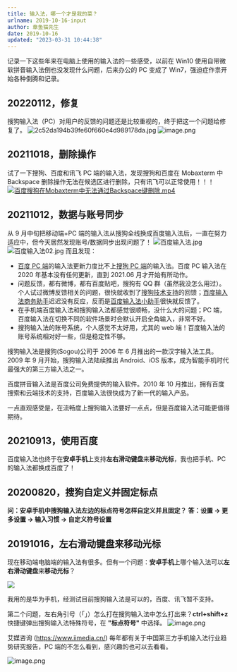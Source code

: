 ```yaml
---
title: 输入法，哪一个才是我的菜？
urlname: 2019-10-16-input
author: 章鱼猫先生
date: 2019-10-16
updated: "2023-03-31 10:44:38"
---
```


记录一下这些年来在电脑上使用的输入法的一些感受，以前在 Win10 使用自带微软拼音输入法倒也没发现什么问题，后来办公的 PC 变成了 Win7，强迫症作祟开始各种倒腾和记录。

## 20220112，修复

搜狗输入法（PC）对用户的反馈的问题还是比较重视的，终于把这一个问题给修复了。
![2c52da194b39fe60f660e4d989178da.jpg](https://shub-1251708715.cos.ap-guangzhou.myqcloud.com/elog-notebook-img/Fq4slj-Qr0vXLUMGhYX2wQZwnpB4.jpeg)
![image.png](https://shub-1251708715.cos.ap-guangzhou.myqcloud.com/elog-notebook-img/FjpghqJs-16Udl2XmpLT87Vs0g0m.png)

## 20211018，删除操作

试了一下搜狗、百度和讯飞 PC 端的输入法，发现搜狗和百度在 Mobaxterm 中 Backspace 删除操作无法在候选区进行删除，只有讯飞可以正常使用！！！  
[![百度搜狗在Mobaxterm中无法通过Backspace键删除.mp4](https://gw.alipayobjects.com/mdn/prod_resou/afts/img/A*NNs6TKOR3isAAAAAAAAAAABkARQnAQ)](https://www.yuque.com/shenweiyan/notebook/input?_lake_card=%7B%22status%22%3A%22done%22%2C%22name%22%3A%22%E7%99%BE%E5%BA%A6%E6%90%9C%E7%8B%97%E5%9C%A8Mobaxterm%E4%B8%AD%E6%97%A0%E6%B3%95%E9%80%9A%E8%BF%87Backspace%E9%94%AE%E5%88%A0%E9%99%A4.mp4%22%2C%22size%22%3A%2224472509%22%2C%22taskId%22%3A%22u033adcec-0e7b-46d4-ab3e-bfc0068a2bd%22%2C%22taskType%22%3A%22upload%22%2C%22url%22%3Anull%2C%22cover%22%3Anull%2C%22videoId%22%3A%22inputs%2Fprod%2Fyuque%2F2021%2F126032%2Fmp4%2F1634538754724-48bc441d-6a18-4d46-b601-034799bd4928.mp4%22%2C%22download%22%3Afalse%2C%22__spacing%22%3A%22both%22%2C%22id%22%3A%22mnagU%22%2C%22margin%22%3A%7B%22top%22%3Atrue%2C%22bottom%22%3Atrue%7D%2C%22card%22%3A%22video%22%7D#mnagU)

## 20211012，数据与账号同步

从 9 月中旬把移动端+PC 端的输入法从搜狗全线换成百度输入法后，一直在努力适应中，但今天居然发现账号/数据同步出现问题了！
![百度输入法.jpg](https://shub-1251708715.cos.ap-guangzhou.myqcloud.com/elog-notebook-img/Fi9keXw1_rv7xDz83p_hfkhCt19d.jpeg)
![百度输入法02.jpg](https://shub-1251708715.cos.ap-guangzhou.myqcloud.com/elog-notebook-img/Fie1gLptxXtDyZ6x_m4sKxdHB23m.jpeg)
而且发现：

- [百度 PC 端](https://shurufa.baidu.com/update)的输入法更新力度比不上[搜狗 PC 端](https://pinyin.sogou.com/changelog.php)的输入法。百度 PC 输入法在 2020 年基本没有任何更新，直到 2021.06 月才开始有所动作。
- 问题反馈，都有微博，都有百度贴吧，搜狗有 QQ 群（虽然我没怎么用过）。个人试过微博反馈相关的问题，很快就收到了[搜狗技术支持](https://weibo.com/u/2285231187)的回馈；[百度输入法商务助手](https://weibo.com/u/1829860077)迟迟没有反应，反而是[百度输入法小助手](https://weibo.com/u/2757484243)很快就反馈了。
- 在手机端百度输入法和搜狗输入法都感觉很顺畅，没什么大的问题；PC 端，百度输入法在切换不同的软件场景时会默认开启全角输入，非常不好。
- 搜狗输入法的账号系统，个人感觉不太好用，尤其的 web 端！百度输入法的账号系统相对好一些，但是稳定性不够。

搜狗输入法是搜狗(Sogou)公司于 2006 年 6 月推出的一款汉字输入法工具。2009 年 9 月开始，搜狗输入法陆续推出 Android、iOS 版本，成为智能手机时代最强大的第三方输入法之一。

百度拼音输入法是百度公司免费提供的输入软件。2010 年 10 月推出，拥有百度搜索和云端技术的支持，百度输入法很快成为了新一代的输入产品。

一点直观感受是，在流畅度上搜狗输入法要好一点点，但是百度输入法可能更值得期待。

## 20210913，使用百度

百度输入法也终于在**安卓手机**上支持**左右滑动键盘**来**移动光标**，我也把手机、PC 的输入法都换成百度了！

## 20200820，搜狗自定义并固定标点

**问：安卓手机中搜狗输入法左边的标点符号怎样自定义并且固定？**
**答：设置 → 更多设置 → 输入习惯 → 自定义符号设置**

## 20191016，左右滑动键盘来移动光标

现在移动端电脑端的输入法有很多。但有一个问题：**安卓手机**上哪个输入法可以**左右滑动键盘**来**移动光标**？

![](https://shub-1251708715.cos.ap-guangzhou.myqcloud.com/elog-notebook-img/Fp2xs-BpN1KDZPOpv_MxM7r7W635.png)

我用的是华为手机，经测试目前搜狗输入法是可以的，百度、讯飞暂不支持。

第二个问题，左右角引号（「」）怎么打在搜狗输入法中怎么打出来？**ctrl+shift+z** 快捷键弹出搜狗输入法特殊符号，在 **"标点符号"** 中选择。
![image.png](https://shub-1251708715.cos.ap-guangzhou.myqcloud.com/elog-notebook-img/FlJaOTNYFhTbGfIcrRVVSZ3rjudX.png)

艾媒咨询 (https://www.iimedia.cn/) 每年都有关于中国第三方手机输入法行业趋势研究报告，PC 端的不怎么看到，感兴趣的也可以去看看。

![image.png](https://shub-1251708715.cos.ap-guangzhou.myqcloud.com/elog-notebook-img/FvF-dagzFM03BT3s0Ti7tkyIK8Eo.png)
